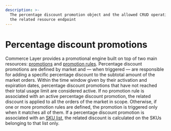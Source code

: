 ```yaml
---
description: >-
  The percentage discount promotion object and the allowed CRUD operations on
  the related resource endpoint
---
```


# Percentage discount promotions

Commerce Layer provides a promotional engine built on top of two main resources: [promotions](https://docs.commercelayer.io/api/resources/promotions) and [promotion rules](https://docs.commercelayer.io/api/resources/promotion\_rules). Percentage discount promotions are defined by market and — when triggered — are responsible for adding a specific percentage discount to the subtotal amount of the market orders. Within the time window given by their activation and expiration dates, percentage discount promotions that have not reached their total usage limit are considered active. If no promotion rule is associated with an active percentage discount promotion, the related discount is applied to all the orders of the market in scope. Otherwise, if one or more promotion rules are defined, the promotion is triggered only when it matches all of them. If a percentage discount promotion is associated with an [SKU list](https://docs.commercelayer.io/api/resources/sku\_lists), the related discount is calculated on the SKUs belonging to that list only.
